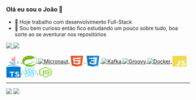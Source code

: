 ### Olá eu sou o João 👋

- 🔭 Hoje trabalho com desenvolvimento Full-Stack
- 🤔 Sou bem curioso então fico estudando um pouco sobre tudo, boa sorte ao se aventurar nos repositórios
 <div>
  <a href="https://github.com/joaolucas-prog">
  <img height="180em" src="https://github-readme-stats.vercel.app/api?username=joaolucas-prog&show_icons=true&theme=chartreuse-dark&include_all_commits=true&count_private=true"/>
  <img height="180em" src="https://github-readme-stats.vercel.app/api/top-langs/?username=joaolucas-prog&layout=compact&langs_count=7&theme=chartreuse-dark"/>
</div>
<div style="display: inline_block"><br>
  <img align="center" alt="Java" height="30" width="40" src="https://raw.githubusercontent.com/devicons/devicon/master/icons/java/java-original.svg">
  <img align="center" alt="Spring" height="30" width="40" src="https://raw.githubusercontent.com/devicons/devicon/master/icons/spring/spring-original.svg">
  <img align="center" alt="Micronaut" height="30" width="40" src="https://micronaut.io/wp-content/uploads/2021/06/micronaut-stacked-white-300x247.png">
  <img align="center" alt="HTML" height="30" width="40" src="https://raw.githubusercontent.com/devicons/devicon/master/icons/html5/html5-original.svg">
  <img align="center" alt="CSS" height="30" width="40" src="https://raw.githubusercontent.com/devicons/devicon/master/icons/css3/css3-original.svg">
  <img align="center" alt="Kafka" height="30" width="40" src="https://upload.wikimedia.org/wikipedia/commons/thumb/0/0a/Apache_kafka-icon.svg/64px-Apache_kafka-icon.svg.png?20181125133418">
 <img align="center" alt="Groovy" height="30" width="40" src="https://www.svgrepo.com/show/306159/groovy.svg">
 <img align="center" alt="Docker" height="30" width="40" src="https://img.icons8.com/color/256/docker.png">
  <img align="center" alt="Js" height="30" width="40" src="https://raw.githubusercontent.com/devicons/devicon/master/icons/javascript/javascript-plain.svg">
  <img align="center" alt="Ts" height="30" width="40" src="https://raw.githubusercontent.com/devicons/devicon/master/icons/typescript/typescript-plain.svg">
  <img align="center" alt="React" height="30" width="40" src="https://raw.githubusercontent.com/devicons/devicon/master/icons/react/react-original.svg">
  <img align="center" alt="NodeJS" height="30" width="40" src="https://raw.githubusercontent.com/devicons/devicon/master/icons/nodejs/nodejs-original.svg">
</div>
<hr>
<div> 
  <a href = "mailto:joaolucasxd012@gmail.com"><img src="https://img.shields.io/badge/Gmail-D14836?style=for-the-badge&logo=gmail&logoColor=white" target="_blank"></a>
  <a href="https://www.linkedin.com/in/joão-lucas-menezes-paulino-da-paes-4663471b8/" target="_blank"><img src="https://img.shields.io/badge/-LinkedIn-%230077B5?style=for-the-badge&logo=linkedin&logoColor=white" target="_blank"></a>
</div>
